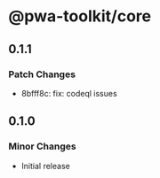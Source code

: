 # @pwa-toolkit/core

## 0.1.1

### Patch Changes

- 8bfff8c: fix: codeql issues

## 0.1.0

### Minor Changes

- Initial release

